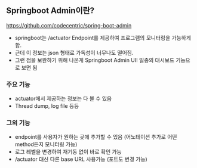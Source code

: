 
## Springboot Admin이란?
https://github.com/codecentric/spring-boot-admin

* springboot는 /actuator Endpoint를 제공하여 프로그램의 모니터링을 가능하게 함.
* 근데 이 정보는 json 형태로 가독성이 너무나도 떨어짐.
* 그런 점을 보완하기 위해 나온게 Springboot Admin UI! 일종의 대시보드 기능으로 보면 됨

### 주요 기능
* actuator에서 제공하는 정보는 다 볼 수 있음
* Thread dump, log file 등등

### 그외 기능
* endpoint를 사용자가 원하는 곳에 추가할 수 있음
(어노테이션 추가로 어떤 method든지 모니터링 가능)
* 로그 레벨을 변경하여 재기동 없이 바로 확인 가능
* /actuator 대신 다른 base URL 사용가능 (포트도 변경 가능)
